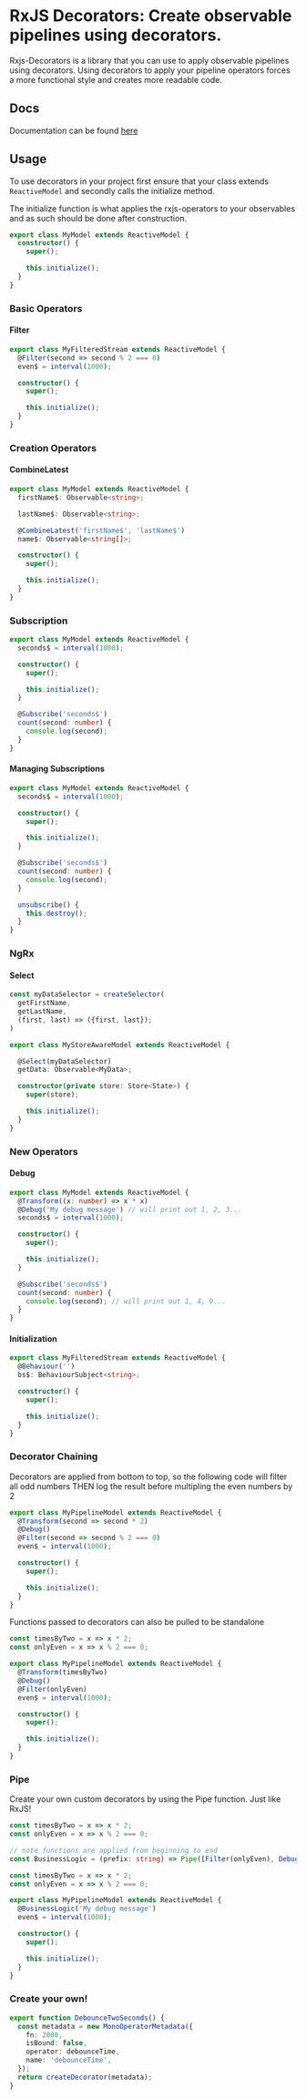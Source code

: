 # RxJS Decorators: Create observable pipelines using decorators.

Rxjs-Decorators is a library that you can use to apply observable pipelines using decorators. Using decorators to apply
your pipeline operators forces a more functional style and creates more readable code.

## Docs

Documentation can be found [here](http://miles-johnson.me)

## Usage

To use decorators in your project first ensure that your class extends `ReactiveModel` and secondly calls the initialize
method.

The initialize function is what applies the rxjs-operators to your observables and as such should be done after
construction.

```typescript
export class MyModel extends ReactiveModel {
  constructor() {
    super();

    this.initialize();
  }
}
```

### Basic Operators

#### Filter

```typescript
export class MyFilteredStream extends ReactiveModel {
  @Filter(second => second % 2 === 0)
  even$ = interval(1000);

  constructor() {
    super();

    this.initialize();
  }
}
```

### Creation Operators

#### CombineLatest

```typescript
export class MyModel extends ReactiveModel {
  firstName$: Observable<string>;

  lastName$: Observable<string>;

  @CombineLatest('firstName$', 'lastName$')
  name$: Observable<string[]>;

  constructor() {
    super();

    this.initialize();
  }
}
```

### Subscription

```typescript
export class MyModel extends ReactiveModel {
  seconds$ = interval(1000);

  constructor() {
    super();

    this.initialize();
  }

  @Subscribe('seconds$')
  count(second: number) {
    console.log(second);
  }
}
```

#### Managing Subscriptions

```typescript
export class MyModel extends ReactiveModel {
  seconds$ = interval(1000);

  constructor() {
    super();

    this.initialize();
  }

  @Subscribe('seconds$')
  count(second: number) {
    console.log(second);
  }

  unsubscribe() {
    this.destroy();
  }
}
```

### NgRx

#### Select

```typescript
const myDataSelector = createSelector(
  getFirstName,
  getLastName,
  (first, last) => ({first, last});
)

export class MyStoreAwareModel extends ReactiveModel {

  @Select(myDataSelector)
  getData: Observable<MyData>;

  constructor(private store: Store<State>) {
    super(store);

    this.initialize();
  }
}
```

### New Operators

#### Debug

```typescript
export class MyModel extends ReactiveModel {
  @Transform((x: number) => x * x)
  @Debug('My debug message') // will print out 1, 2, 3...
  seconds$ = interval(1000);

  constructor() {
    super();

    this.initialize();
  }

  @Subscribe('seconds$')
  count(second: number) {
    console.log(second); // will print out 1, 4, 9...
  }
}
```

#### Initialization

```typescript
export class MyFilteredStream extends ReactiveModel {
  @Behaviour('')
  bs$: BehaviourSubject<string>;

  constructor() {
    super();

    this.initialize();
  }
}
```

### Decorator Chaining

Decorators are applied from bottom to top, so the following code will filter all odd numbers THEN log the result before
multipling the even numbers by 2

```typescript
export class MyPipelineModel extends ReactiveModel {
  @Transform(second => second * 2)
  @Debug()
  @Filter(second => second % 2 === 0)
  even$ = interval(1000);

  constructor() {
    super();

    this.initialize();
  }
}
```

Functions passed to decorators can also be pulled to be standalone

```typescript
const timesByTwo = x => x * 2;
const onlyEven = x => x % 2 === 0;

export class MyPipelineModel extends ReactiveModel {
  @Transform(timesByTwo)
  @Debug()
  @Filter(onlyEven)
  even$ = interval(1000);

  constructor() {
    super();

    this.initialize();
  }
}
```

### Pipe

Create your own custom decorators by using the Pipe function. Just like RxJS!

```typescript
const timesByTwo = x => x * 2;
const onlyEven = x => x % 2 === 0;

// note functions are applied from beginning to end
const BusinessLogic = (prefix: string) => Pipe([Filter(onlyEven), Debug(prefix), Transform(timesByTwo)]);

const timesByTwo = x => x * 2;
const onlyEven = x => x % 2 === 0;

export class MyPipelineModel extends ReactiveModel {
  @BusinessLogic('My debug message')
  even$ = interval(1000);

  constructor() {
    super();

    this.initialize();
  }
}
```

### Create your own!

```typescript
export function DebounceTwoSeconds() {
  const metadata = new MonoOperatorMetadata({
    fn: 2000,
    isBound: false,
    operator: debounceTime,
    name: 'debounceTime',
  });
  return createDecorator(metadata);
}
```
